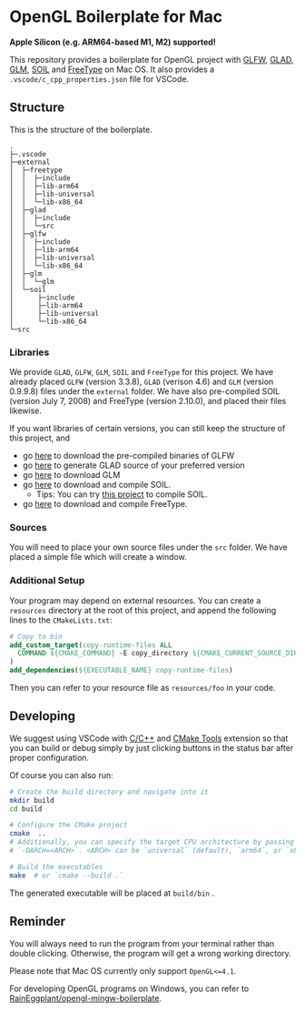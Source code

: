 # OpenGL Boilerplate for Mac

**Apple Silicon (e.g. ARM64-based M1, M2) supported!**

This repository provides a boilerplate for OpenGL project with [GLFW](https://www.glfw.org/), [GLAD](https://glad.dav1d.de/), [GLM](https://glm.g-truc.net/), [SOIL](https://www.lonesock.net/soil.html) and [FreeType](https://www.freetype.org/) on Mac OS. It also provides a
`.vscode/c_cpp_properties.json` file for VSCode.


## Structure

This is the structure of the boilerplate.

```
.
├─.vscode
├─external
│  ├─freetype
│  │  ├─include
│  │  ├─lib-arm64
│  │  ├─lib-universal
│  │  └─lib-x86_64
│  ├─glad
│  │  ├─include
│  │  └─src
│  ├─glfw
│  │  ├─include
│  │  ├─lib-arm64
│  │  ├─lib-universal
│  │  └─lib-x86_64
│  ├─glm
│  │  └─glm
│  └─soil
│      ├─include
│      ├─lib-arm64
│      ├─lib-universal
│      └─lib-x86_64
└─src
```

### Libraries

We provide `GLAD`, `GLFW`, `GLM`, `SOIL` and `FreeType` for this project. We have already placed `GLFW` (version 3.3.8), `GLAD` (verison 4.6) and `GLM` (version 0.9.9.8) files under the `external` folder. We have also pre-compiled SOIL (version July 7, 2008) and FreeType (version 2.10.0), and placed their files likewise.

If you want libraries of certain versions, you can still keep the structure of this project, and

- go [here](http://www.glfw.org/download.html) to download the pre-compiled binaries of GLFW
- go [here](https://glad.dav1d.de/) to generate GLAD source of your preferred version
- go [here](https://github.com/g-truc/glm/releases) to download GLM
- go [here](http://www.lonesock.net/soil.html) to download and compile SOIL.
  - Tips: You can try [this project](https://github.com/DeVaukz/SOIL) to compile SOIL.
- go [here](https://www.freetype.org) to download and compile FreeType.

### Sources

You will need to place your own source files under the `src` folder. We have placed a simple file which will create a window.

### Additional Setup

Your program may depend on external resources. You can create a `resources` directory at the root of this project, and append the following lines to the `CMakeLists.txt`:

```cmake
# Copy to bin
add_custom_target(copy-runtime-files ALL
  COMMAND ${CMAKE_COMMAND} -E copy_directory ${CMAKE_CURRENT_SOURCE_DIR}/resources ${CMAKE_CURRENT_BINARY_DIR}/bin/resources
)
add_dependencies(${EXECUTABLE_NAME} copy-runtime-files)
```

Then you can refer to your resource file as `resources/foo` in your code.


## Developing

We suggest using VSCode with [C/C++](https://marketplace.visualstudio.com/items?itemName=ms-vscode.cpptools) and [CMake Tools](https://marketplace.visualstudio.com/items?itemName=ms-vscode.cmake-tools) extension so that you can build or debug simply by just clicking buttons in the status bar after proper configuration.

Of course you can also run:

```bash
# Create the build directory and navigate into it
mkdir build
cd build

# Configure the CMake project
cmake  ..
# Additionally, you can specify the target CPU architecture by passing
# `-DARCH=<ARCH>`. <ARCH> can be `universal` (default), `arm64`, or `x86_64`

# Build the executables
make  # or `cmake --build .`
```

The generated executable will be placed at `build/bin` .


## Reminder

You will always need to run the program from your terminal rather than double clicking. Otherwise, the program will get a wrong working directory.

Please note that Mac OS currently only support `OpenGL<=4.1`.

For developing OpenGL programs on Windows, you can refer to [RainEggplant/opengl-mingw-boilerplate](https://github.com/RainEggplant/opengl-mingw-boilerplate).
